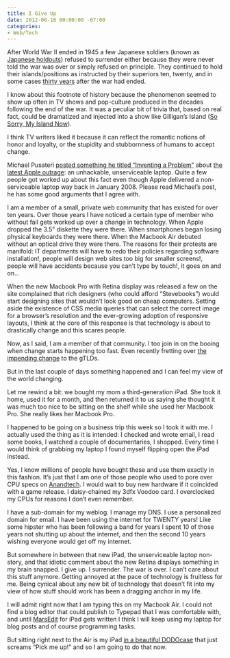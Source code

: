 ```yaml
---
title: I Give Up
date: 2012-06-16 00:00:00 -07:00
categories:
- Web/Tech
---
```


<p>After World War II ended in 1945 a few Japanese soldiers (known as <a href="http://en.wikipedia.org/wiki/Japanese_holdout">Japanese holdouts</a>) refused to surrender either because they were never told the war was over or simply refused on principle. They continued to hold their islands/positions as instructed by their superiors ten, twenty, and in some cases <a href="http://en.wikipedia.org/wiki/Hiroo_Onoda">thirty years</a> after the war had ended.</p>

<p>I know about this footnote of history because the phenomenon seemed to show up often in TV shows and pop-culture produced in the decades following the end of the war. It was a peculiar bit of trivia that, based on real fact, could be dramatized and injected into a show like Gilligan’s Island (<a href="http://www.imdb.com/title/tt0588094/">So Sorry, My Island Now</a>).</p>

<p>I think TV writers liked it because it can reflect the romantic notions of honor and loyalty, or the stupidity and stubbornness of humans to accept change.</p>

<p>Michael Pusateri <a href="http://cruftbox.com/blog/archives/001655.html">posted something he titled “Inventing a Problem”</a> about <a href="http://www.wired.com/gadgetlab/2012/06/opinion-apple-retina-displa/">the latest Apple outrage</a>: an unhackable, unserviceable laptop. Quite a few people got worked up about this fact even though Apple delivered a non-serviceable laptop way back in January 2008. Please read Michael’s post, he has some good arguments that I agree with.</p>

<p>I am a member of a small, private web community that has existed for over ten years. Over those years I have noticed a certain type of member who without fail gets worked up over a change in technology. When Apple dropped the 3.5" diskette they were there. When smartphones began losing physical keyboards they were there. When the Macbook Air debuted without an optical drive they were there. The reasons for their protests are manifold: IT departments will have to redo their policies regarding software installation!, people will design web sites too big for smaller screens!, people will have accidents because you can’t type by touch!, it goes on and on…</p>

<p>When the new Macbook Pro with Retina display was released a few on the site complained that rich designers (who could afford “Stevebooks”) would start designing sites that wouldn’t look good on cheap computers. Setting aside the existence of CSS media queries that can select the correct image for a browser’s resolution and the ever-growing adoption of responsive layouts, I think at the core of this response is that technology is about to drastically change and this scares people.</p>

<p>Now, as I said, I am a member of that community. I too join in on the booing when change starts happening too fast. Even recently fretting over <a href="http://abcnews.go.com/blogs/technology/2012/06/icann-releases-new-domain-name-options-apple-app-baby-lol/">the impending change</a> to the gTLDs.</p>

<p>But in the last couple of days something happened and I can feel my view of the world changing.</p>

<p>Let me rewind a bit: we bought my mom a third-generation iPad. She took it home, used it for a month, and then returned it to us saying she thought it was much too nice to be sitting on the shelf while she used her Macbook Pro. She really likes her Macbook Pro.</p>

<p>I happened to be going on a business trip this week so I took it with me. I actually used the thing as it is intended: I checked and wrote email, I read some books, I watched a couple of documentaries, I shopped. Every time I would think of grabbing my laptop I found myself flipping open the iPad instead.</p>

<p>Yes, I know millions of people have bought these and use them exactly in this fashion. It’s just that I am one of those people who used to pore over CPU specs on <a href="http://www.anandtech.com/">Anandtech</a>. I would wait to buy new hardware if it coincided with a game release. I daisy-chained my 3dfx Voodoo card. I overclocked my CPUs for reasons I don’t even remember.</p>

<p>I have a sub-domain for my weblog. I manage my DNS. I use a personalized domain for email. I have been using the internet for TWENTY years! Like some hipster who has been following a band for years I spent 10 of those years not shutting up about the internet, and then the second 10 years wishing everyone would get off my internet.</p>

<p>But somewhere in between that new iPad, the unserviceable laptop non-story, and that idiotic comment about the new Retina displays something in my brain snapped. I give up. I surrender. The war is over. I can’t care about this stuff anymore. Getting annoyed at the pace of technology is fruitless for me. Being cynical about any new bit of technology that doesn’t fit into my view of how stuff should work has been a dragging anchor in my life. </p>

<p>I will admit right now that I am typing this on my Macbook Air. I could not find a blog editor that could publish to Typepad that I was comfortable with, and until <a href="http://www.red-sweater.com/marsedit/">MarsEdit</a> for iPad gets written I think I will keep using my laptop for blog posts and of course programming tasks.</p>

<p>But sitting right next to the Air is my iPad <a href="http://www.dodocase.com/products/dodo-classic">in a beautiful DODOcase</a> that just screams “Pick me up!” and so I am going to do that now.</p>
